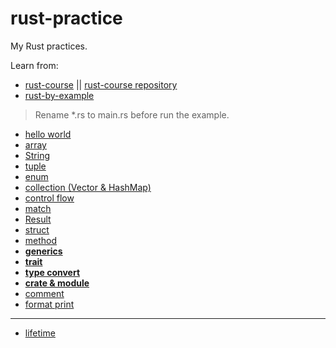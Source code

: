 # rust-practice

My Rust practices.

Learn from:

- [rust-course](https://course.rs/) || [rust-course repository](https://github.com/sunface/rust-course)
- [rust-by-example](https://rustwiki.org/zh-CN/rust-by-example/)

> Rename *.rs to main.rs before run the example.

- [hello world](./hello-world/src/main.rs)
- [array](./arr_/src/main.rs)
- [String](./string/src/main.rs)
- [tuple](./tuple/src/main.rs)
- [enum](./enum_/src/main.rs)
- [collection (Vector & HashMap)](./collection/src)
- [control flow](./control/src/main.rs)
- [match](./match_/src/main.rs)
- [Result](./res_/src/main.rs)
- [struct](./struct_/src/main.rs)
- [method](./method/src/main.rs)
- [**generics**](./generics/src/main.rs)
- [**trait**](./trait_/src)
- [**type convert**](./type_convert/src/main.rs)
- [**crate & module**](./crate_module)
- [comment](./comment.md)
- [format print](./format-print.md)

---

- [lifetime](./lifetime.md)
